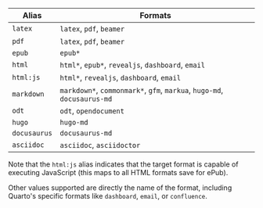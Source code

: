 | Alias        | Formats                                                                        |
|--------------|--------------------------------------------------------------------------------|
| `latex`      | `latex`, `pdf`, `beamer`                                                       |
| `pdf`        | `latex`, `pdf`, `beamer`                                                       |
| `epub`       | `epub*`                                                                        |
| `html`       | `html*`, `epub*`, `revealjs`, `dashboard`, `email`                             |
| `html:js`    | `html*`, `revealjs`, `dashboard`, `email`                                      |
| `markdown`   | `markdown*`, `commonmark*`, `gfm`, `markua`, `hugo-md`, `docusaurus-md`        |
| `odt`        | `odt`, `opendocument`                                                          |
| `hugo`       | `hugo-md`                                                                      |
| `docusaurus` | `docusaurus-md`                                                                |
| `asciidoc`   | `asciidoc`, `asciidoctor`                                                      |

Note that the `html:js` alias indicates that the target format is capable of executing JavaScript (this maps to all HTML formats save for ePub).

Other values supported are directly the name of the format, including Quarto's specific formats like `dashboard`, `email`, or `confluence`.